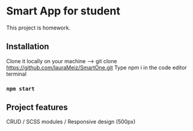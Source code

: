 # Smart App for student

This project is homework.

## Installation

Clone it locally on your machine --> git clone https://github.com/lauraMeiz/SmartOne.git
Type npm i in the code editor terminal

### `npm start`

## Project features

CRUD /
SCSS modules /
Responsive design (500px)
